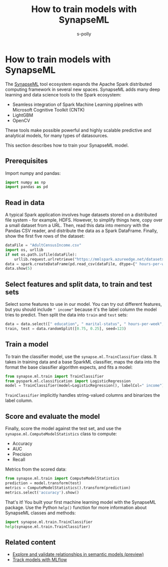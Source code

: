 ﻿---
title: How to train models with SynapseML
description: Learn how to train models with SynapseML
ms.author: scottpolly
author: s-polly
ms.reviewer: jessiwang
reviewer: JessicaXYWang
ms.topic: how-to
ms.custom: 
ms.date: 04/14/2025
---

# How to train models with SynapseML

The [SynapseML](https://microsoft.github.io/SynapseML/) tool ecosystem expands the Apache Spark distributed computing framework in several new spaces. SynapseML adds many deep learning and data science tools to the Spark ecosystem:

- Seamless integration of Spark Machine Learning pipelines with Microsoft Cognitive Toolkit (CNTK)
- LightGBM
- OpenCV

These tools make possible powerful and highly scalable predictive and analytical models, for many types of datasources.

This section describes how to train your SynapseML model.

## Prerequisites

Import numpy and pandas:

```python
import numpy as np
import pandas as pd
```

## Read in data

A typical Spark application involves huge datasets stored on a distributed file system - for example, HDFS. However, to simplify things here, copy over a small dataset from a URL. Then, read this data into memory with the Pandas CSV reader, and distribute the data as a Spark DataFrame. Finally, show the first five rows of the dataset:

```python
dataFile = "AdultCensusIncome.csv"
import os, urllib
if not os.path.isfile(dataFile):
    urllib.request.urlretrieve("https://mmlspark.azureedge.net/datasets/" + dataFile, dataFile)
data = spark.createDataFrame(pd.read_csv(dataFile, dtype={" hours-per-week": np.float64}))
data.show(5)
```

## Select features and split data, to train and test sets

Select some features to use in our model. You can try out different features, but you should include `" income"` because it's the label column the model tries to predict. Then split the data into `train` and `test` sets:

```python
data = data.select([" education", " marital-status", " hours-per-week", " income"])
train, test = data.randomSplit([0.75, 0.25], seed=123)
```

## Train a model

To train the classifier model, use the `synapse.ml.TrainClassifier` class. It takes in training data and a base SparkML classifier, maps the data into the format the base classifier algorithm expects, and fits a model:

```python
from synapse.ml.train import TrainClassifier
from pyspark.ml.classification import LogisticRegression
model = TrainClassifier(model=LogisticRegression(), labelCol=" income").fit(train)
```

`TrainClassifier` implicitly handles string-valued columns and binarizes the label column.

## Score and evaluate the model

Finally, score the model against the test set, and use the `synapse.ml.ComputeModelStatistics` class to compute:

- Accuracy
- AUC
- Precision
- Recall

Metrics from the scored data:

```python
from synapse.ml.train import ComputeModelStatistics
prediction = model.transform(test)
metrics = ComputeModelStatistics().transform(prediction)
metrics.select('accuracy').show()
```

That's it! You built your first machine learning model with the SynapseML package. Use the Python `help()` function for more information about SynapseML classes and methods:

```python
import synapse.ml.train.TrainClassifier
help(synapse.ml.train.TrainClassifier)
```

## Related content

- [Explore and validate relationships in semantic models (preview)](semantic-link-validate-relationship.md)
- [Track models with MLflow](mlflow-autologging.md)
